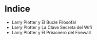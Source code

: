 # Indice

* Larry Plotter y El Bucle Filosofal
* Larry Plotter y La Clave Secreta del Wifi
* Larry Plotter y El Prisionero del Firewall
